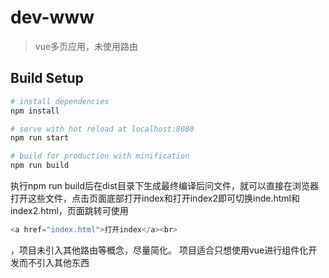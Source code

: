 # dev-www

> vue多页应用，未使用路由

## Build Setup

``` bash
# install dependencies
npm install

# serve with hot reload at localhost:8080
npm run start

# build for production with minification
npm run build

```

执行npm run build后在dist目录下生成最终编译后问文件，就可以直接在浏览器打开这些文件，点击页面底部打开index和打开index2即可切换inde.html和index2.html，页面跳转可使用
```javascript
<a href="index.html">打开index</a><br>
```
，项目未引入其他路由等概念，尽量简化。
项目适合只想使用vue进行组件化开发而不引入其他东西
